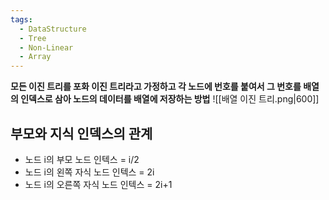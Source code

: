 ```yaml
---
tags:
  - DataStructure
  - Tree
  - Non-Linear
  - Array
---
```

**모든 이진 트리를 포화 이진 트리라고 가정하고 
각 노드에 번호를 붙여서 그 번호를 배열의 인덱스로 삼아 노드의 데이터를 배열에 저장하는 방법**
![[배열 이진 트리.png|600]]
## 부모와 지식 인덱스의 관계
- 노드 i의 부모 노드 인텍스 = i/2
- 노드 i의 왼쪽 자식 노드 인텍스 = 2i
- 노드 i의 오른쪽 자식 노드 인텍스 = 2i+1